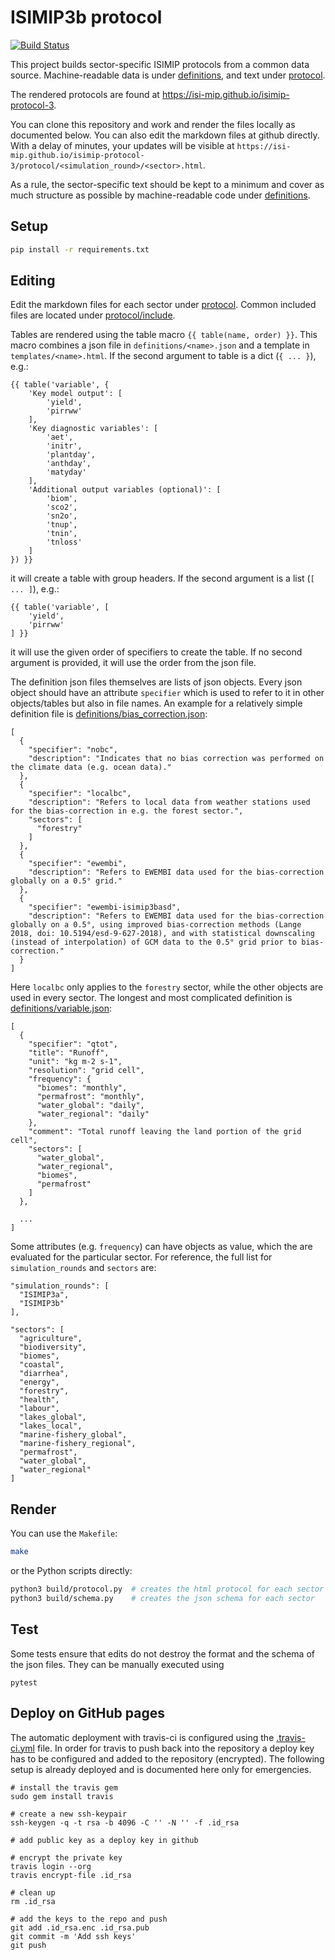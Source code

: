 ISIMIP3b protocol
=================

[![Build Status](https://travis-ci.org/ISI-MIP/isimip-protocol-3.svg?branch=master)](https://travis-ci.org/ISI-MIP/isimip-protocol-3)

This project builds sector-specific ISIMIP protocols from a common data source.
Machine-readable data is under [definitions](definitions/), and text under [protocol](protocol/).

The rendered protocols are found at https://isi-mip.github.io/isimip-protocol-3.

You can clone this repository and work and render the files locally as documented below.
You can also edit the markdown files at github directly. With a delay of minutes,
your updates will be visible at `https://isi-mip.github.io/isimip-protocol-3/protocol/<simulation_round>/<sector>.html`.

As a rule, the sector-specific text should be kept to a minimum and cover
as much structure as possible by machine-readable code under [definitions](definitions/).


Setup
-----

```bash
pip install -r requirements.txt
```

Editing
-------

Edit the markdown files for each sector under [protocol](protocol). Common included files are located under [protocol/include](protocol/include).

Tables are rendered using the table macro `{{ table(name, order) }}`. This macro combines a json file in `definitions/<name>.json` and a template in `templates/<name>.html`. If the second argument to table is a dict (`{ ... }`), e.g.:

```
{{ table('variable', {
    'Key model output': [
        'yield',
        'pirrww'
    ],
    'Key diagnostic variables': [
        'aet',
        'initr',
        'plantday',
        'anthday',
        'matyday'
    ],
    'Additional output variables (optional)': [
        'biom',
        'sco2',
        'sn2o',
        'tnup',
        'tnin',
        'tnloss'
    ]
}) }}
```

it will create a table with group headers. If the second argument is a list (`[ ... ]`), e.g.:

```
{{ table('variable', [
    'yield',
    'pirrww'
] }}
```

it will use the given order of specifiers to create the table. If no second argument is provided, it will use the order from the json file.

The definition json files themselves are lists of json objects. Every json object should have an attribute `specifier` which is used to refer to it in other objects/tables but also in file names. An example for a relatively simple definition file is [definitions/bias_correction.json](definitions/bias_correction.json):

```
[
  {
    "specifier": "nobc",
    "description": "Indicates that no bias correction was performed on the climate data (e.g. ocean data)."
  },
  {
    "specifier": "localbc",
    "description": "Refers to local data from weather stations used for the bias-correction in e.g. the forest sector.",
    "sectors": [
      "forestry"
    ]
  },
  {
    "specifier": "ewembi",
    "description": "Refers to EWEMBI data used for the bias-correction globally on a 0.5° grid."
  },
  {
    "specifier": "ewembi-isimip3basd",
    "description": "Refers to EWEMBI data used for the bias-correction globally on a 0.5°, using improved bias-correction methods (Lange 2018, doi: 10.5194/esd-9-627-2018), and with statistical downscaling (instead of interpolation) of GCM data to the 0.5° grid prior to bias-correction."
  }
]
```

Here `localbc` only applies to the `forestry` sector, while the other objects are used in every sector. The longest and most complicated definition is [definitions/variable.json](definitions/variable.json):

```
[
  {
    "specifier": "qtot",
    "title": "Runoff",
    "unit": "kg m-2 s-1",
    "resolution": "grid cell",
    "frequency": {
      "biomes": "monthly",
      "permafrost": "monthly",
      "water_global": "daily",
      "water_regional": "daily"
    },
    "comment": "Total runoff leaving the land portion of the grid cell",
    "sectors": [
      "water_global",
      "water_regional",
      "biomes",
      "permafrost"
    ]
  },

  ...
]
```

Some attributes (e.g. `frequency`) can have objects as value, which the are evaluated for the particular sector. For reference, the full list for `simulation_rounds` and `sectors` are:

```
"simulation_rounds": [
  "ISIMIP3a",
  "ISIMIP3b"
],
```

```
"sectors": [
  "agriculture",
  "biodiversity",
  "biomes",
  "coastal",
  "diarrhea",
  "energy",
  "forestry",
  "health",
  "labour",
  "lakes_global",
  "lakes_local",
  "marine-fishery_global",
  "marine-fishery_regional",
  "permafrost",
  "water_global",
  "water_regional"
]
```

Render
------

You can use the `Makefile`:

```bash
make
```

or the Python scripts directly:

```bash
python3 build/protocol.py  # creates the html protocol for each sector
python3 build/schema.py    # creates the json schema for each sector
```

Test
----

Some tests ensure that edits do not destroy the format and the schema of the json files. They can be manually executed using

```
pytest
```

Deploy on GitHub pages
----------------------

The automatic deployment with travis-ci is configured using the [.travis-ci.yml](.travis-ci.yml) file. In order for travis to push back into the repository a deploy key has to be configured and added to the repository (encrypted). The following setup is already deployed and is documented here only for emergencies.

```
# install the travis gem
sudo gem install travis

# create a new ssh-keypair
ssh-keygen -q -t rsa -b 4096 -C '' -N '' -f .id_rsa

# add public key as a deploy key in github

# encrypt the private key
travis login --org
travis encrypt-file .id_rsa

# clean up
rm .id_rsa

# add the keys to the repo and push
git add .id_rsa.enc .id_rsa.pub
git commit -m 'Add ssh keys'
git push
```
